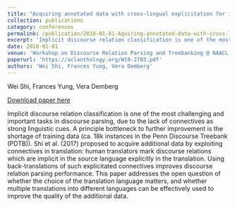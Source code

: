 ```yaml
---
title: "Acquiring annotated data with cross-lingual explicitation for implicit discourse relation classification"
collection: publications
category: conferences
permalink: /publication/2018-01-01-Aquiring-annotated-data-with-cross-lingual
excerpt: 'Implicit discourse relation classification is one of the most challenging and important tasks in discourse parsing, due to the lack of connectives as strong linguistic cues. A principle bottleneck to further improvement is the shortage of training data (ca. 18k instances in the Penn Discourse Treebank (PDTB)). Shi et al. (2017) proposed to acquire additional data by exploiting connectives in translation: human translators mark discourse relations which are implicit in the source language explicitly in the translation. Using back-translations of such explicitated connectives improves discourse relation parsing performance. This paper addresses the open question of whether the choice of the translation language matters, and whether multiple translations into different languages can be effectively used to improve the quality of the additional data.'
date: 2018-01-01
venue: 'Workshop on Discourse Relation Parsing and Treebanking @ NAACL'
paperurl: 'https://aclanthology.org/W19-2703.pdf'
authors: 'Wei Shi, Frances Yung, Vera Demberg'
---
```

Wei Shi, Frances Yung, Vera Demberg

<a href='https://aclanthology.org/W19-2703.pdf'>Download paper here</a>

Implicit discourse relation classification is one of the most challenging and important tasks in discourse parsing, due to the lack of connectives as strong linguistic cues. A principle bottleneck to further improvement is the shortage of training data (ca. 18k instances in the Penn Discourse Treebank (PDTB)). Shi et al. (2017) proposed to acquire additional data by exploiting connectives in translation: human translators mark discourse relations which are implicit in the source language explicitly in the translation. Using back-translations of such explicitated connectives improves discourse relation parsing performance. This paper addresses the open question of whether the choice of the translation language matters, and whether multiple translations into different languages can be effectively used to improve the quality of the additional data.
